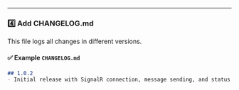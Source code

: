 
---

### **4️⃣ Add CHANGELOG.md**
This file logs all changes in different versions.

#### **✅ Example `CHANGELOG.md`**
```md
## 1.0.2
- Initial release with SignalR connection, message sending, and status updates.
